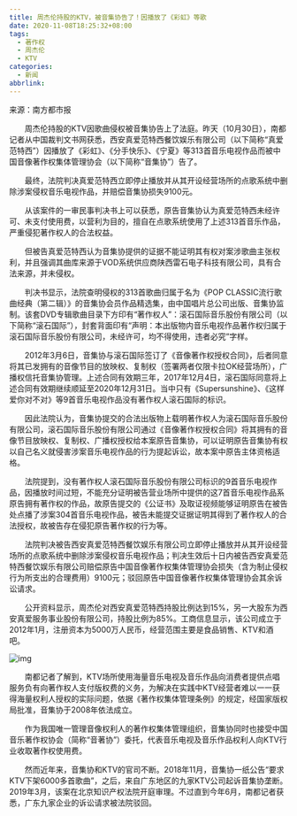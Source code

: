 ```yaml
---
title: 周杰伦持股的KTV，被音集协告了！因播放了《彩虹》等歌
date: 2020-11-08T18:25:32+08:00
tags:
  - 著作权
  - 周杰伦
  - KTV
categories:
  - 新闻
abbrlink:
---
```


来源：南方都市报

　　周杰伦持股的KTV因歌曲侵权被音集协告上了法庭。昨天（10月30日），南都记者从中国裁判文书网获悉，西安真爱范特西餐饮娱乐有限公司（以下简称“真爱范特西”）因播放了《彩虹》、《分手快乐》、《宁夏》等313首音乐电视作品而被中国音像著作权集体管理协会（以下简称“音集协”）告了。

　　最终，法院判决真爱范特西立即停止播放并从其开设经营场所的点歌系统中删除涉案侵权音乐电视作品，并赔偿音集协损失9100元。

　　从该案件的一审民事判决书上可以获悉，原告音集协认为真爱范特西未经许可、未支付使用费，以营利为目的，擅自在点歌系统使用了上述313首音乐作品，严重侵犯著作权人的合法权益。

　　但被告真爱范特西认为音集协提供的证据不能证明其有权对案涉歌曲主张权利，并且强调其曲库来源于VOD系统供应商陕西雷石电子科技有限公司，具有合法来源，并未侵权。

　　判决书显示，法院查明侵权的313首歌曲归属于名为《POP CLASSIC流行歌曲经典（第二辑）》的音集协会员作品精选集，由中国唱片总公司出版、音集协监制。该套DVD专辑歌曲目录下方印有“著作权人”：滚石国际音乐股份有限公司（以下简称“滚石国际”），封套背面印有“声明：本出版物内音乐电视作品著作权归属于滚石国际音乐股份有限公司，未经许可，均不得使用，违者必究”字样。

　　2012年3月6日，音集协与滚石国际签订了《音像著作权授权合同》，后者同意将其已发拥有的音像节目的放映权、复制权（签署两者仅限卡拉OK经营场所），广播权信托音集协管理。上述合同有效期三年，2017年12月4日，滚石国际同意将上述合同有效期继续顺延至2020年12月31日。当中只有《Supersunshine》、《这样爱你对不对》等9首音乐电视作品没有著作权人滚石国际的标识。

　　因此法院认为，音集协提交的合法出版物上载明著作权人为滚石国际音乐股份有限公司，滚石国际音乐股份有限公司通过《音像著作权授权合同》将其拥有的音像节目放映权、复制权、广播权授权给本案原告音集协，可以证明原告音集协有权以自己名义就侵害涉案音乐电视作品的行为提起诉讼，故本案中原告主体资格适格。

　　法院提到，没有著作权人滚石国际音乐股份有限公司标识的9首音乐电视作品，因播放时间过短，不能充分证明被告营业场所中提供的这7首音乐电视作品系原告拥有著作权的作品，故原告提交的《公证书》及取证视频能够证明原告在被告处点播了涉案304首音乐电视作品，被告未能提交证据证明其得到了著作权人的合法授权，故被告存在侵犯原告著作权的行为等。

　　法院判决被告西安真爱范特西餐饮娱乐有限公司立即停止播放并从其开设经营场所的点歌系统中删除涉案侵权音乐电视作品；判决生效后十日内被告西安真爱范特西餐饮娱乐有限公司赔偿原告中国音像著作权集体管理协会损失（含为制止侵权行为所支出的合理费用）9100元；驳回原告中国音像著作权集体管理协会其余诉讼请求。

　　公开资料显示，周杰伦对西安真爱范特西持股比例达到15%，另一大股东为西安真爱服务事业股份有限公司，持股比例为85%。工商信息显示，该公司成立于2012年1月，注册资本为5000万人民币，经营范围主要是食品销售、KTV和酒吧。

![img](https://cdn.jsdelivr.net/gh/yakeing/Documentation@main/Hexo/images/c04a-kcieyvz0286588.jpg)

　　南都记者了解到，KTV场所使用海量音乐电视及音乐作品向消费者提供点唱服务负有向著作权人支付版权费的义务，为解决在实践中KTV经营者难以一一获得海量权利人授权的实际问题，依据《著作权集体管理条例》的规定，经国家版权局批准，音集协于2008年依法成立。

　　作为我国唯一管理音像权利人的著作权集体管理组织，音集协同时也接受中国音乐著作权协会（简称“音著协”）委托，代表音乐电视及音乐作品权利人向KTV行业收取著作权使用费。

　　然而近年来，音集协和KTV的官司不断。2018年11月，音集协一纸公告“要求KTV下架6000多首歌曲”，之后，来自广东地区的九家KTV公司起诉音集协垄断。2019年3月，该案在北京知识产权法院开庭审理。不过直到今年6月，南都记者获悉，广东九家企业的诉讼请求被法院驳回。